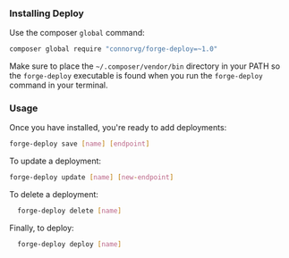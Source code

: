 ### Installing Deploy

Use the composer `global` command:
```bash
composer global require "connorvg/forge-deploy=~1.0"
```

Make sure to place the `~/.composer/vendor/bin` directory in your PATH so the `forge-deploy` executable is found when you run the `forge-deploy` command in your terminal.

### Usage

Once you have installed, you're ready to add deployments:
```bash
forge-deploy save [name] [endpoint]
```

To update a deployment:
```bash
forge-deploy update [name] [new-endpoint]
```

To delete a deployment:
```bash
  forge-deploy delete [name]
```

Finally, to deploy:
```bash
  forge-deploy deploy [name]
```
